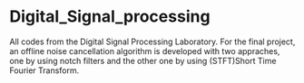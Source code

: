 # Digital_Signal_processing

All codes from the Digital Signal Processing Laboratory. For the final project, an offline noise cancellation algorithm is developed with two appraches, one by using notch filters and the other one by using (STFT)Short Time Fourier Transform. 
